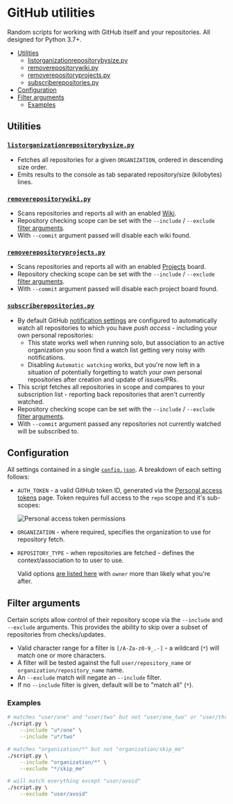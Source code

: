 # GitHub utilities
Random scripts for working with GitHub itself and your repositories. All designed for Python 3.7+.

- [Utilities](#utilities)
	- [listorganizationrepositorybysize.py](#listorganizationrepositorybysizepy)
	- [removerepositorywiki.py](#removerepositorywikipy)
	- [removerepositoryprojects.py](#removerepositoryprojectspy)
	- [subscriberepositories.py](#subscriberepositoriespy)
- [Configuration](#configuration)
- [Filter arguments](#filter-arguments)
	- [Examples](#examples)

## Utilities

### [`listorganizationrepositorybysize.py`](listorganizationrepositorybysize.py)
- Fetches all repositories for a given `ORGANIZATION`, ordered in descending size order.
- Emits results to the console as tab separated repository/size (kilobytes) lines.

### [`removerepositorywiki.py`](removerepositorywiki.py)
- Scans repositories and reports all with an enabled [Wiki](https://help.github.com/articles/about-github-wikis/).
- Repository checking scope can be set with the `--include` / `--exclude` [filter arguments](#filter-arguments).
- With `--commit` argument passed will disable each wiki found.

### [`removerepositoryprojects.py`](removerepositoryprojects.py)
- Scans repositories and reports all with an enabled [Projects](https://help.github.com/articles/about-project-boards/) board.
- Repository checking scope can be set with the `--include` / `--exclude` [filter arguments](#filter-arguments).
- With `--commit` argument passed will disable each project board found.

### [`subscriberepositories.py`](subscriberepositories.py)
- By default GitHub [notification settings](https://github.com/settings/notifications) are configured to automatically watch all repositories to which you have _push access_ - including your own personal repositories:
	- This state works well when running solo, but association to an active organization you soon find a watch list getting very noisy with notifications.
	- Disabling `Automatic watching` works, but you're now left in a situation of potentially forgetting to watch *your own* personal repositories after creation and update of issues/PRs.
- This script fetches all repositories in scope and compares to your subscription list - reporting back repositories that aren't currently watched.
- Repository checking scope can be set with the `--include` / `--exclude` [filter arguments](#filter-arguments).
- With `--commit` argument passed any repositories not currently watched will be subscribed to.

## Configuration
All settings contained in a single [`config.json`](config.json). A breakdown of each setting follows:
- `AUTH_TOKEN` - a valid GitHub token ID, generated via the [Personal access tokens](https://github.com/settings/tokens) page. Token requires full access to the `repo` scope and it's sub-scopes:

	![Personal access token permissions](https://i.imgur.com/m12VszH.png)

- `ORGANIZATION` - where required, specifies the organization to use for repository fetch.
- `REPOSITORY_TYPE` - when repositories are fetched - defines the context/association to to user to use.

	Valid options [are listed here](https://developer.github.com/v3/repos/#list-your-repositories) with `owner` more than likely what you're after.

## Filter arguments
Certain scripts allow control of their repository scope via the `--include` and `--exclude` arguments. This provides the ability to skip over a subset of repositories from checks/updates.

- Valid character range for a filter is `[/A-Za-z0-9_.-]` - a wildcard (`*`) will match one or more characters.
- A filter will be tested against the full `user/repository_name` or `organization/repository_name` name.
- An `--exclude` match will negate an `--include` filter.
- If no `--include` filter is given, default will be to "match all" (`*`).

### Examples

```sh
# matches "user/one" and "user/two" but not "user/one_two" or "user/three"
./script.py \
	--include "u*/one" \
	--include "u*/two"

# matches "organization/*" but not "organization/skip_me"
./script.py \
	--include "organization/*" \
	--exclude "*/skip_me"

# will match everything except "user/avoid"
./script.py \
	--exclude "user/avoid"
```
